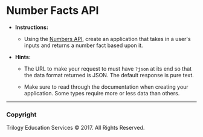 # Number Facts API

* **Instructions:**

  * Using the [Numbers API](http://numbersapi.com), create an application that takes in a user's inputs and returns a number fact based upon it.

* **Hints:**

  * The URL to make your request to must have `?json` at its end so that the data format returned is JSON. The default response is pure text.

  * Make sure to read through the documentation when creating your application. Some types require more or less data than others.
  
- - -

### Copyright

Trilogy Education Services © 2017. All Rights Reserved.